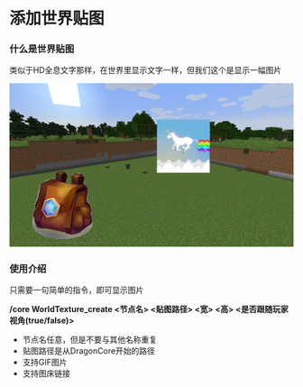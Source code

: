 # 添加世界贴图

### 什么是世界贴图

类似于HD全息文字那样，在世界里显示文字一样，但我们这个是显示一幅图片

![效果](效果.png "效果")

### 使用介绍
只需要一句简单的指令，即可显示图片

**/core WorldTexture_create <节点名> <贴图路径> <宽> <高> <是否跟随玩家视角(true/false)>**

- 节点名任意，但是不要与其他名称重复
- 贴图路径是从DragonCore开始的路径
- 支持GIF图片
- 支持图床链接

